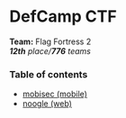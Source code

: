 # DefCamp CTF

**Team:** Flag Fortress 2 \
_**12th** place/**776** teams_

### Table of contents

* [mobisec (mobile)](mobisec)
* [noogle (web)](noogle)
